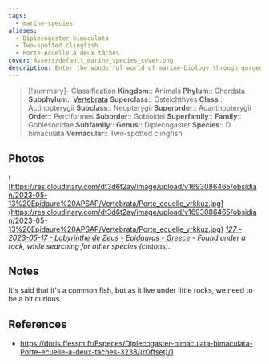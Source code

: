 ```yaml
---
tags:
  - marine-species
aliases:
  - Diplecogaster bimaculata
  - Two-spotted clingfish
  - Porte-écuelle à deux tâches
cover: Assets/default_marine_species_cover.png
description: Enter the wonderful world of marine-biology through gorgeous underwater pictures of marine animals. Gobioidei is a sub-order of cute little fish with a fused pelvic fin and big round eyes.
---
```

> [!summary]- Classification
**Kingdom**:: Animals
**Phylum**:: Chordata
**Subphylum**:: [Vertebrata](Vertebrata.md)
**Superclass**:: Osteichthyes
**Class**:: Actinopterygii
**Subclass**:: Neopterygii 
**Superorder**:: Acanthopterygii
**Order**:: Perciformes
**Suborder**:: Gobioidei
**Superfamily**::
**Family**:: Gobiesocidae
**Subfamily**::
**Genus**:: Diplecogaster
**Species**:: D. bimaculata
**Vernacular**:: Two-spotted clingfish

## Photos
![https://res.cloudinary.com/dt3d6t2ay/image/upload/v1693086465/obsidian/2023-05-13%20Epidaure%20APSAP/Vertebrata/Porte_ecuelle_vrkkuz.jpg](https://res.cloudinary.com/dt3d6t2ay/image/upload/v1693086465/obsidian/2023-05-13%20Epidaure%20APSAP/Vertebrata/Porte_ecuelle_vrkkuz.jpg)
*[127 - 2023-05-17 - Labyrinthe de Zeus - Epidaurus - Greece](127%20-%202023-05-17%20-%20Labyrinthe%20de%20Zeus%20-%20Epidaurus%20-%20Greece.md) - Found under a rock, while searching for other species (chitons).*

## Notes
It's said that it's a common fish, but as it live under little rocks, we need to be a bit curious. 

## References
- https://doris.ffessm.fr/Especes/Diplecogaster-bimaculata-bimaculata-Porte-ecuelle-a-deux-taches-3238/(rOffset)/1
